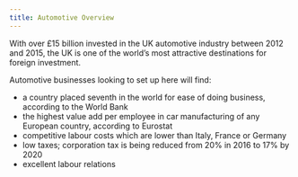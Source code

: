 ```yaml
---
title: Automotive Overview
---
```

With over £15 billion invested in the UK automotive industry between 2012 and 2015, the UK is one of the world’s most attractive destinations for foreign investment. 


Automotive businesses looking to set up here will find:


- a country placed seventh in the world for ease of doing business, according to the World Bank
- the highest value add per employee in car manufacturing of any European country, according to Eurostat
- competitive labour costs which are lower than Italy, France or Germany
- low taxes; corporation tax is being reduced from 20% in 2016 to 17% by 2020
- excellent labour relations


